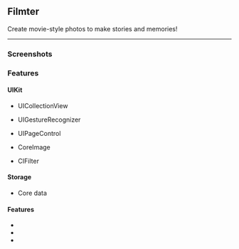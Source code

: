 ## Filmter

Create movie-style photos to make stories and memories!

---
### Screenshots
### Features
#### UIKit
- UICollectionView
- UIGestureRecognizer
- UIPageControl

- CoreImage
- CIFilter

#### Storage
- Core data
#### Features
-
-
-



